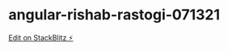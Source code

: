 # angular-rishab-rastogi-071321

[Edit on StackBlitz ⚡️](https://stackblitz.com/edit/angular-rishab-rastogi-071321)